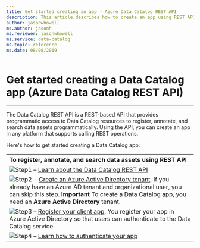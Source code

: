 ```yaml
---
title: Get started creating an app - Azure Data Catalog REST API
description: This article describes how to create an app using REST API to work with Azure Data Catalog.
author: jasonwhowell
ms.author: jasonh
ms.reviewer: jasonwhowell
ms.service: data-catalog
ms.topic: reference
ms.date: 08/08/2019
---
```


# Get started creating a Data Catalog app (Azure Data Catalog REST API)

---  
The Data Catalog REST API is a REST-based API that provides programmatic access to Data Catalog resources to register, annotate, and search data assets programmatically. Using the API, you can create an app in any platform that supports calling REST operations.  
  
Here's how to get started creating a Data Catalog app:  
  
| To register, annotate, and search data assets using REST API |  
| :- |  
|![Step1](media/Step1.DC.50.png) – [Learn about the Data Catalog REST API](index.md) |  
|![Step2](media/REST-API-Step-2.png) - [Create an Azure Active Directory tenant](Create-an-Azure-Active-Directory-tenant.md). If you already have an Azure AD tenant and organizational user, you can skip this step. **Important** To create a Data Catalog app, you need an **Azure Active Directory** tenant.  |  
|![Step3](media/Step3.DC.50.png) – [Register your client app](Register-a-client-app.md). You register your app in Azure Active Directory so that users can authenticate to the Data Catalog service. |  
| ![Step4](media/Step4.DC.50.png) – [Learn how to authenticate your app](Authenticate-to-Data-Catalog-service.md)|  
